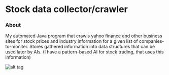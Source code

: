 # Stock data collector/crawler

### About
My automated Java program that crawls yahoo finance and other business sites for stock prices and industry information for a given list of companies-to-moniter. Stores gathered information into data structures that can be used later by AIs. (I have a pattern-based AI for stock trading, that uses this information)

![alt tag](http://i.imgur.com/a9xqDaq.jpg)
